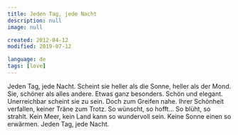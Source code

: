 ```yaml
---
title: Jeden Tag, jede Nacht
description: null
image: null

created: 2012-04-12
modified: 2019-07-12

language: de
tags: [love]
---
```


Jeden Tag, jede Nacht. Scheint sie heller als die Sonne, heller als der Mond. Sie, schöner
als alles andere. Etwas ganz besonders. Schön und elegant. Unerreichbar scheint sie zu
sein. Doch zum Greifen nahe. Ihrer Schönheit verfallen, keiner Träne zum Trotz. So
wünscht, so hofft… So blüht, so strahlt. Kein Meer, kein Land kann so wundervoll sein.
Keine Sonne einen so erwärmen. Jeden Tag, jede Nacht.

